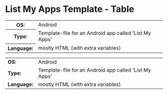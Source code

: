 # List My Apps Template - Table

<table>
<thead></thead><tbody>
 <tr><th>OS:</th><td>Android</td></tr>
 <tr><th>Type:</th><td>Template-file for an Android app called 'List My Apps'</td></tr>
 <tr><th>Language:</th><td>mostly HTML (with extra variables)</td></tr>
</tbody></table>


|                |                                                          |
| -------------  |  -------------                                           |
| **OS:**        |  Android                                                 |
| **Type:**      |  Template-file for an Android app called 'List My Apps'  |
| **Language:**  |  mostly HTML (with extra variables)                      |



